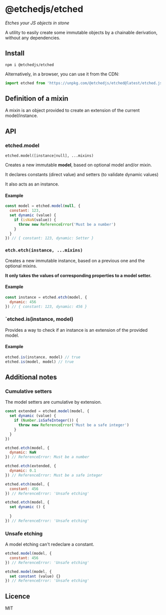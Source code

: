 # @etchedjs/etched

_Etches your JS objects in stone_

A utility to easily create some immutable objects by a chainable derivation, without any dependencies.


## Install

`npm i @etchedjs/etched`

Alternatively, in a browser, you can use it from the CDN:

```js
import etched from 'https://unpkg.com/@etchedjs/etched@latest/etched.js'
```

## Definition of a mixin

A mixin is an object provided to create an extension of the current model/instance.


## API

### etched.model

`etched.model([instance|null], ...mixins)`

Creates a new immutable **model**, based on optional model and/or mixin.

It declares constants (direct value) and setters (to validate dynamic values)

It also acts as an instance.

#### Example
```js
const model = etched.model(null, {
  constant: 123,
  set dynamic (value) {
    if (isNaN(value)) {
      throw new ReferenceError('Must be a number')
    }
  }
}) // { constant: 123, dynamic: Setter }
```

### `etch.etch(instance, ...mixins)`


Creates a new immutable instance, based on a previous one and the optional mixins.

**It only takes the values of corresponding properties to a model setter.**

#### Example

```js
const instance = etched.etch(model, {
  dynamic: 456
}) // { constant: 123, dynamic: 456 }
```

### `etched.is(instance, model)

Provides a way to check if an instance is an extension of the provided model.

#### Example
```js
etched.is(instance, model) // true
etched.is(model, model) // true
```

## Additional notes

### Cumulative setters

The model setters are cumulative by extension.

```js
const extended = etched.model(model, {
  set dynamic (value) {
    if (Number.isSafeInteger()) {
      throw new ReferenceError('Must be a safe integer')
    }
  }
})

etched.etch(model, {
  dynamic: NaN
}) // ReferenceError: Must be a number

etched.etch(extended, {
  dynamic: 0.1
}) // ReferenceError: Must be a safe integer

etched.etch(model, {
  constant: 456
}) // ReferenceError: 'Unsafe etching'

etched.etch(model, {
  set dynamic () {
  
  }
}) // ReferenceError: 'Unsafe etching'
```

### Unsafe etching

A model etching can't redeclare a constant.

```js
etched.model(model, {
  constant: 456
}) // ReferenceError: 'Unsafe etching'

etched.model(model, {
  set constant (value) {}
}) // ReferenceError: 'Unsafe etching'
```

## Licence

MIT
